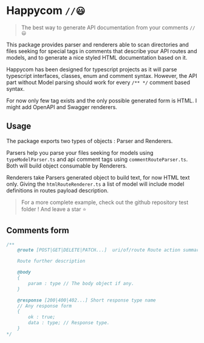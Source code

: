 # Happycom `//😃`

> The best way to generate API documentation from your comments `//😃`

This package provides parser and renderers able to scan directories and files seeking for special tags in comments that describe your API routes and models, and to generate a nice styled HTML documentation based on it.

Happycom has been designed for typescript projects as it will parse typescript interfaces, classes, enum and comment syntax. However, the API part without Model parsing should work for every `/** */` comment based syntax.

For now only few tag exists and the only possible generated form is HTML. I might add OpenAPI and Swagger renderers.

## Usage

The package exports two types of objects : Parser and Renderers.

Parsers help you parse your files seeking for models using `typeModelParser.ts` and api comment tags using `commentRouteParser.ts`. Both will build object consumable by Renderers.

Renderers take Parsers generated object to build text, for now HTML text only. Giving the `htmlRouteRenderer.ts` a list of model will include model definitions in routes payload description.

> For a more complete example, check out the github repository test folder ! And leave a star ⭐

## Comments form

```ts
/**
	@route [POST|GET|DELETE|PATCH...]  uri/of/route Route action summary

	Route further description

	@body
	{
		param : type // The body object if any.
	}

	@response [200|400|402...] Short response type name
	// Any response form
	{
		ok : true;
		data : type; // Response type.
	}
*/
```
